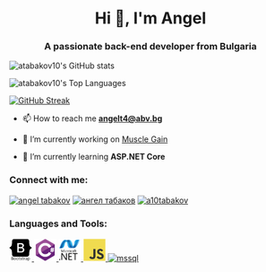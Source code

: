 <h1 align="center">Hi 👋, I'm Angel</h1>
<h3 align="center">A passionate back-end developer from Bulgaria</h3>

![atabakov10's GitHub stats](https://github-readme-stats.vercel.app/api?username=atabakov10&show_icons=true&theme=panda)

![atabakov10's Top Languages](https://github-readme-stats.vercel.app/api/top-langs/?username=atabakov10&theme=panda)

[![GitHub Streak](https://streak-stats.demolab.com?user=atabakov10&theme=radical)](https://git.io/streak-stats)

- 📫 How to reach me **angelt4@abv.bg**

- 🔭 I’m currently working on [Muscle Gain](https://github.com/atabakov10/Muscle-Gain)

- 🌱 I’m currently learning **ASP.NET Core**

<h3 align="left">Connect with me:</h3>
<p align="left">
<a href="https://www.linkedin.com/in/angel-tabakov-28270823b/" target="blank"><img align="center" src="https://raw.githubusercontent.com/rahuldkjain/github-profile-readme-generator/master/src/images/icons/Social/linked-in-alt.svg" alt="angel tabakov" height="30" width="40" /></a>
<a href="https://www.facebook.com/tabakov10/" target="blank"><img align="center" src="https://raw.githubusercontent.com/rahuldkjain/github-profile-readme-generator/master/src/images/icons/Social/facebook.svg" alt="ангел табаков" height="30" width="40" /></a>
<a href="https://instagram.com/a10tabakov" target="blank"><img align="center" src="https://raw.githubusercontent.com/rahuldkjain/github-profile-readme-generator/master/src/images/icons/Social/instagram.svg" alt="a10tabakov" height="30" width="40" /></a>
</p>

<h3 align="left">Languages and Tools:</h3>
<p align="left"> <a href="https://getbootstrap.com" target="_blank" rel="noreferrer"> <img src="https://raw.githubusercontent.com/devicons/devicon/master/icons/bootstrap/bootstrap-plain-wordmark.svg" alt="bootstrap" width="40" height="40"/> </a> <a href="https://www.w3schools.com/cs/" target="_blank" rel="noreferrer"> <img src="https://raw.githubusercontent.com/devicons/devicon/master/icons/csharp/csharp-original.svg" alt="csharp" width="40" height="40"/> </a> <a href="https://dotnet.microsoft.com/" target="_blank" rel="noreferrer"> <img src="https://raw.githubusercontent.com/devicons/devicon/master/icons/dot-net/dot-net-original-wordmark.svg" alt="dotnet" width="40" height="40"/> </a> <a href="https://developer.mozilla.org/en-US/docs/Web/JavaScript" target="_blank" rel="noreferrer"> <img src="https://raw.githubusercontent.com/devicons/devicon/master/icons/javascript/javascript-original.svg" alt="javascript" width="40" height="40"/> </a> <a href="https://www.microsoft.com/en-us/sql-server" target="_blank" rel="noreferrer"> <img src="https://www.svgrepo.com/show/303229/microsoft-sql-server-logo.svg" alt="mssql" width="40" height="40"/> </a> </p>



